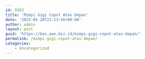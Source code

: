 ```yaml
---
id: 9383
title: 'Mimpi Gigi Copot Atas Depan'
date: '2023-05-20T21:13:56+00:00'
author: admin
layout: post
guid: 'https://bos.awn.biz.id/mimpi-gigi-copot-atas-depan/'
permalink: /mimpi-gigi-copot-atas-depan/
categories:
    - Uncategorized
---
```


